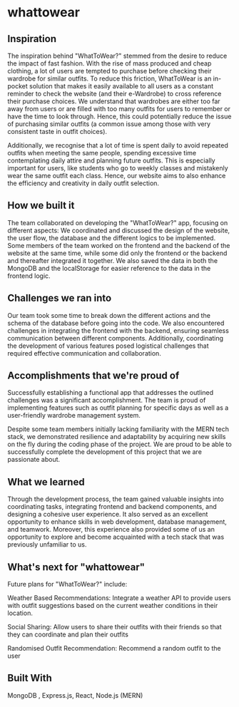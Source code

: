 # whattowear
## Inspiration
The inspiration behind "WhatToWear?" stemmed from the desire to reduce the impact of fast fashion. With the rise of mass produced and cheap clothing, a lot of users are tempted to purchase before checking their wardrobe for similar outfits. To reduce this friction, WhatToWear is an in-pocket solution that makes it easily available to all users as a constant reminder to check the website (and their e-Wardrobe) to cross reference their purchase choices. We understand that wardrobes are either too far away from users or are filled with too many outfits for users to remember or have the time to look through. Hence, this could potentially reduce the issue of purchasing similar outfits (a common issue among those with very consistent taste in outfit choices).

Additionally, we recognise that a lot of time is spent daily to avoid repeated outfits when meeting the same people, spending excessive time contemplating daily attire and planning future outfits. This is especially important for users, like students who go to weekly classes and mistakenly wear the same outfit each class. Hence, our website aims to also enhance the efficiency and creativity in daily outfit selection. 

## How we built it
The team collaborated on developing the "WhatToWear?" app, focusing on different aspects: 
We coordinated and discussed the design of the website, the user flow, the database and the different logics to be implemented.
Some members of the team worked on the frontend and the backend of the website at the same time, while some did only the frontend or the backend and thereafter integrated it together. We also saved the data in both the MongoDB and the localStorage for easier reference to the data in the frontend logic.

## Challenges we ran into
Our team took some time to break down the different actions and the schema of the database before going into the code. We also encountered challenges in integrating the frontend with the backend, ensuring seamless communication between different components. Additionally, coordinating the development of various features posed logistical challenges that required effective communication and collaboration.

## Accomplishments that we're proud of
Successfully establishing a functional app that addresses the outlined challenges was a significant accomplishment. The team is proud of implementing features such as outfit planning for specific days as well as a user-friendly wardrobe management system. 

Despite some team members initially lacking familiarity with the MERN tech stack, we demonstrated resilience and adaptability by acquiring new skills on the fly during the coding phase of the project. We are proud to be able to successfully complete the development of this project that we are passionate about. 

## What we learned
Through the development process, the team gained valuable insights into coordinating tasks, integrating frontend and backend components, and designing a cohesive user experience. It also served as an excellent opportunity to enhance skills in web development, database management, and teamwork. Moreover, this experience also provided some of us an opportunity to explore and become acquainted with a tech stack that was previously unfamiliar to us.

## What's next for "whattowear"
Future plans for "WhatToWear?" include:

Weather Based Recommendations: Integrate a weather API to provide users with outfit suggestions based on the current weather conditions in their location.

Social Sharing: Allow users to share their outfits with their friends so that they can coordinate and plan their outfits 

Randomised Outfit Recommendation: Recommend a random outfit to the user 

## Built With
MongoDB , Express.js, React, Node.js (MERN)
